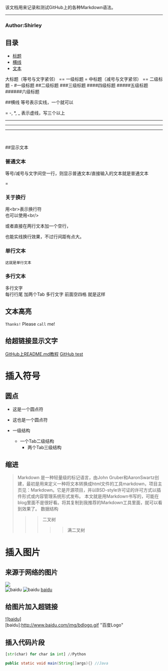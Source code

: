 该文档用来记录和测试GitHub上的各种Markdown语法。
***
###                    Author:Shirley



## <a name="index"/>目录
* [标题](#title)
* [横线](#line)
* [文本](#text)


<a name="title"/>
大标题（等号与文字紧邻） == 一级标题
=
中标题（减号与文字紧邻） == 二级标题
-
#一级标题  
##二级标题  
###三级标题  
####四级标题  
#####五级标题  
######六级标题
<br>

##<a name="line"/>横线
等号表示实线，一个就可以<br>

=
-, *, _ 表示虚线，写三个以上

---
***
___
<br>

##<a name="text"/>显示文本
### 普通文本
等号/减号与文字间空一行，则显示普通文本/直接输入的文本就是普通文本

=
### 关于换行
用\<br>表示换行符<br>
也可以使用\<br/>

或者直接在两行文本加一个空行，

也能实线换行效果，不过行间距有点大。

### 单行文本
    这就是单行文本
    
### 多行文本
多行文字  
每行行尾
加两个Tab
    多行文字
    前面空四格
    就是这样

## 文本高亮
`Thanks!` Please `call` me!

## 给超链接显示文字
[GitHub上README.md教程](http://blog.csdn.net/kaitiren/article/details/38513715 "悬停显示")
[GitHub test](https://github.com/guodongxiaren/README) 

# 插入符号
## 圆点
* 这是一个圆点符
* 这也是一个圆点符

* 一级结构
  * 一个Tab二级结构
    * 两个Tab三级结构

## 缩进
>Markdown 是一种轻量级的标记语言，由John Gruber和AaronSwartz创建，最初是用来定义一种将文本转换成html文件的工具markdown，项目主页见：Markdown。它是开源项目，并以BSD-style许可证的许可方式以插件形式或内容管理系统形式发布。 本文就是用Markdown书写的，可能在blog里面不是很好看。将其复制到我推荐的Markdown工具里面，就可以看到效果了。
>数据结构  
>>>二叉树  
>>>>>满二叉树

# 插入图片
## 来源于网络的图片
![](http://www.baidu.com/img/bdlogo.gif)  
![baidu](http://www.baidu.com/img/bdlogo.gif) 
![baidu](http://www.baidu.com/img/bdlogo.gif "百度logo") 
[baidu](http://www.baidu.com/img/bdlogo.gif)

## 给图片加入超链接
[![baidu]](http://baidu.com)  
[baidu]:http://www.baidu.com/img/bdlogo.gif "百度Logo" 

## 插入代码片段
```Python
[str(char) for char in int] //Python
```
```Java
public static void main(String[]args){} //Java
```
